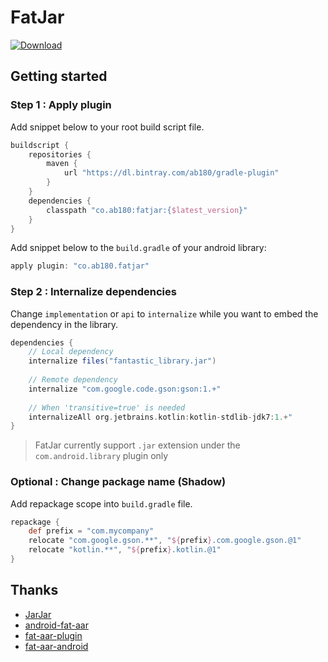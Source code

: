 # FatJar

[![Download](https://api.bintray.com/packages/ab180/gradle-plugin/fatjar/images/download.svg)](https://bintray.com/ab180/gradle-plugin/fatjar/_latestVersion)

## Getting started

### Step 1 : Apply plugin

Add snippet below to your root build script file.

```gradle
buildscript {
    repositories {
        maven {
            url "https://dl.bintray.com/ab180/gradle-plugin"
        }
    }
    dependencies {
        classpath "co.ab180:fatjar:{$latest_version}"
    }
}
```

Add snippet below to the `build.gradle` of your android library:

```gradle
apply plugin: "co.ab180.fatjar"
```

### Step 2 : Internalize dependencies

Change `implementation` or `api` to `internalize` while you want to embed the dependency in the library.

```gradle
dependencies {
    // Local dependency
    internalize files("fantastic_library.jar")
    
    // Remote dependency
    internalize "com.google.code.gson:gson:1.+"
    
    // When 'transitive=true' is needed
    internalizeAll org.jetbrains.kotlin:kotlin-stdlib-jdk7:1.+"
}
```

> FatJar currently support `.jar` extension under the `com.android.library` plugin only

### Optional : Change package name (Shadow)

Add repackage scope into `build.gradle` file.

```gradle
repackage {
    def prefix = "com.mycompany"
    relocate "com.google.gson.**", "${prefix}.com.google.gson.@1"
    relocate "kotlin.**", "${prefix}.kotlin.@1"
}
```

## Thanks

- [JarJar][1]
- [android-fat-aar][3]
- [fat-aar-plugin][4]
- [fat-aar-android][5]

[1]: https://code.google.com/archive/p/jarjar
[2]: https://github.com/johnrengelman/shadow
[3]: https://github.com/adwiv/android-fat-aar
[4]: https://github.com/Vigi0303/fat-aar-plugin
[5]: https://github.com/kezong/fat-aar-android
